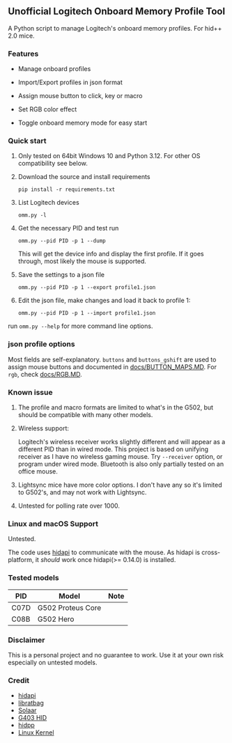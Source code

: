 ## Unofficial Logitech Onboard Memory Profile Tool

A Python script to manage Logitech's onboard memory profiles. For hid++ 2.0 mice.

### Features

- Manage onboard profiles

- Import/Export profiles in json format

- Assign mouse button to click, key or macro

- Set RGB color effect

- Toggle onboard memory mode for easy start

  

### Quick start

1. Only tested on 64bit Windows 10 and Python 3.12. For other OS compatibility see below.

2. Download the source and install requirements
   ```
   pip install -r requirements.txt
   ```
   
3. List Logitech devices
   ```
   omm.py -l
   ```
   
4. Get the necessary PID and test run
   ```
   omm.py --pid PID -p 1 --dump
   ```

   This will get the device info and display the first profile. If it goes through, most likely the mouse is supported.
   
5. Save the settings to a json file

   ```
   omm.py --pid PID -p 1 --export profile1.json
   ```

6. Edit the json file, make changes and load it back to profile 1:
   ```
   omm.py --pid PID -p 1 --import profile1.json
   ```
   
   

run `omm.py --help` for more command line options.



### json profile options

Most fields are self-explanatory. `buttons` and `buttons_gshift` are used to assign mouse buttons and documented in [docs/BUTTON_MAPS.MD](docs/BUTTON_MAPS.MD). For `rgb`, check [docs/RGB.MD](docs/RGB.MD).



### Known issue

1. The profile and macro formats are limited to what's in the G502, but should be compatible with many other models.
2. Wireless support:
   
   Logitech's wireless receiver works slightly different and will appear as a different PID than in wired mode. This project is based on unifying receiver as I have no wireless gaming mouse. Try `--receiver` option, or program under wired mode. 
   Bluetooth is also only partially tested on an office mouse.
3. Lightsync mice have more color options. I don't have any so it's limited to G502's, and may not work with Lightsync.
4. Untested for polling rate over 1000.



### Linux and macOS Support

Untested. 

The code uses [hidapi](https://github.com/libusb/hidapi) to communicate with the mouse. As hidapi is cross-platform, it *should* work once hidapi(>= 0.14.0) is installed.



### Tested models

| PID  | Model             |Note|
| ---- | ----------------- |------|
| C07D | G502 Proteus Core ||
| C08B | G502 Hero         ||



### Disclaimer

This is a personal project and no guarantee to work. Use it at your own risk especially on untested models.



### Credit

- [hidapi](https://github.com/libusb/hidapi)
- [libratbag](https://github.com/libratbag/libratbag)
- [Solaar](https://github.com/pwr-Solaar/Solaar)
- [G403 HID](https://github.com/clovervidia/G403HID)
- [hidpp](https://github.com/cvuchener/hidpp)
- [Linux Kernel](https://github.com/torvalds/linux/blob/master/drivers/hid/hid-logitech-hidpp.c)

